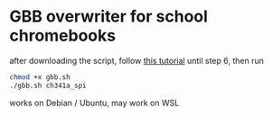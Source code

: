 # GBB overwriter for school chromebooks

after downloading the script, follow [this tutorial](https://docs.mrchromebox.tech/docs/support/unbricking/unbrick-ch341a.html) until step 6, then run

```bash
chmod +x gbb.sh
./gbb.sh ch341a_spi
```

works on Debian / Ubuntu, may work on WSL